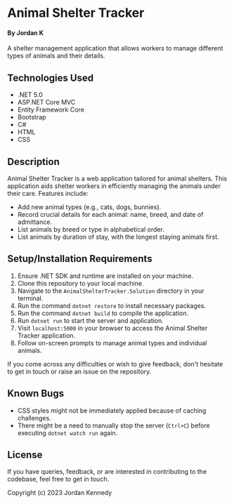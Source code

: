 # Animal Shelter Tracker

#### By **Jordan K**

A shelter management application that allows workers to manage different types of animals and their details.

## Technologies Used

- .NET 5.0
- ASP.NET Core MVC
- Entity Framework Core
- Bootstrap
- C#
- HTML
- CSS

## Description

Animal Shelter Tracker is a web application tailored for animal shelters. This application aids shelter workers in efficiently managing the animals under their care. Features include:
- Add new animal types (e.g., cats, dogs, bunnies).
- Record crucial details for each animal: name, breed, and date of admittance.
- List animals by breed or type in alphabetical order.
- List animals by duration of stay, with the longest staying animals first.

## Setup/Installation Requirements

1. Ensure .NET SDK and runtime are installed on your machine.
2. Clone this repository to your local machine.
3. Navigate to the `AnimalShelterTracker.Solution` directory in your terminal.
4. Run the command `dotnet restore` to install necessary packages.
5. Run the command `dotnet build` to compile the application.
6. Run `dotnet run` to start the server and application.
7. Visit `localhost:5000` in your browser to access the Animal Shelter Tracker application.
8. Follow on-screen prompts to manage animal types and individual animals.

If you come across any difficulties or wish to give feedback, don't hesitate to get in touch or raise an issue on the repository.

## Known Bugs

- CSS styles might not be immediately applied because of caching challenges.
- There might be a need to manually stop the server (`Ctrl+C`) before executing `dotnet watch run` again.

## License

If you have queries, feedback, or are interested in contributing to the codebase, feel free to get in touch.

Copyright (c) 2023 Jordan Kennedy